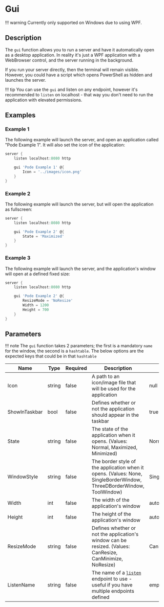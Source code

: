 # Gui

!!! warning
    Currently only supported on Windows due to using WPF.

## Description

The `gui` function allows you to run a server and have it automatically open as a desktop application. In reality it's just a WPF application with a WebBrowser control, and the server running in the background.

If you run your server directly, then the terminal will remain visible. However, you could have a script which opens PowerShell as hidden and launches the server.

!!! tip
    You can use the `gui` and listen on any endpoint, however it's recommended to `listen` on localhost - that way you don't need to run the application with elevated permissions.

## Examples

### Example 1

The following example will launch the server, and open an application called "Pode Example 1". It will also set the icon of the application:

```powershell
server {
    listen localhost:8080 http

    gui 'Pode Example 1' @{
        Icon = '../images/icon.png'
    }
}
```

### Example 2

The following example will launch the server, but will open the application as fullscreen:

```powershell
server {
    listen localhost:8080 http

    gui 'Pode Example 2' @{
        State = 'Maximized'
    }
}
```

### Example 3

The following example will launch the server, and the application's window will open at a defined fixed size:

```powershell
server {
    listen localhost:8080 http

    gui 'Pode Example 2' @{
        ResizeMode = 'NoResize'
        Width = 1200
        Height = 700
    }
}
```

## Parameters

!!! note
    The `gui` function takes 2 parameters; the first is a mandatory `name` for the window, the second is a `hashtable`. The below options are the expected keys that could be in that `hashtable`

| Name | Type | Required | Description | Default |
| ---- | ---- | -------- | ----------- | ------- |
| Icon | string | false | A path to an icon/image file that will be used for the application | null |
| ShowInTaskbar | bool | false | Defines whether or not the application should appear in the taskbar |  true |
| State | string | false | The state of the application when it opens. (Values: Normal, Maximized, Minimized) | Normal |
| WindowStyle | string | false | The border style of the application when it opens. (Values: None, SingleBorderWindow, ThreeDBorderWindow, ToolWindow) | SingleBorderWindow |
| Width | int | false | The width of the application's window | auto |
| Height | int | false | The height of the application's window | auto |
| ResizeMode | string | false | Defines whether or not the application's window can be resized. (Values: CanResize, CanMinimize, NoResize) | CanResize |
| ListenName | string | false | The name of a [`listen`](../Listen) endpoint to use - useful if you have multiple endpoints defined | empty |
